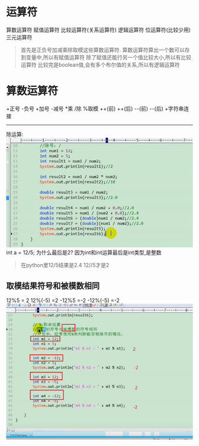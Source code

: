 # 运算符
算数运算符
赋值运算符
比较运算符(关系运算符)
逻辑运算符
位运算符(比较少用)
三元运算符

> 首先是正负号加减乘除取模这些算数运算符.
> 算数运算符算出一个数可以存到变量中,所以有赋值运算符
> 除了赋值还能行另一个值比较大小,所以有比较运算符
> 比较完是boolean值,会有多个布尔值的关系,所以有逻辑运算符

# 算数运算符
+正号
-负号
+加号
-减号
*乘
/除
%取模
++(前)
++(后)
--(前)
--(后)
+字符串连接

---
除运算:
![图 3](iamges/20220905202712.png)  
int a = 12/5;
为什么最后是2? 因为int和int运算最后是int类型,是整数
> 在python里12/5结果是2.4  12//5才是2


## 取模结果符号和被模数相同
12%5 = 2
12%(-5) =2
-12%5 =-2
-12%(-5) =-2
![图 4](iamges/20220905203008.png)  
